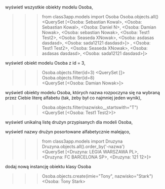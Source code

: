 wyświetl wszystkie obiekty modelu Osoba,

>>> from class3app.models import Osoba
>>> Osoba.objects.all()
<QuerySet [<Osoba: Sebastian Kowal>, <Osoba: Sebastian Kowal>, <Osoba: Daniel N>, <Osoba: Damian Nowak>, <Osoba: sebastian Nowak>, <Osoba: Test1 Test2>, <Osoba: Seaseda XNowak>, <Osoba: asdasas dasdasd>, <Osoba: sada12121 dasdasd>]>
>, <Osoba: Test1 Test2>, <Osoba: Seaseda XNowak>, <Osoba: asdasas dasdasd>, <Osoba: sada12121 dasdasd>]>

wyświetl obiekt modelu Osoba z id = 3,

>>> Osoba.objects.filter(id=3)
<QuerySet []>
>>> Osoba.objects.filter(id=8)                   
<QuerySet [<Osoba: Damian Nowak>]>

wyświetl obiekty modelu Osoba, których nazwa rozpoczyna się na wybraną przez Ciebie literę alfabetu (tak, żeby był co najmniej jeden wynik),

>>> Osoba.objects.filter(nazwisko__startswith="T") 
<QuerySet [<Osoba: Test1 Test2>]>


wyświetl unikalną listę drużyn przypisanych dla modeli Osoba, 

wyświetl nazwy drużyn posortowane alfabetycznie malejąco,

>>> from class3app.models import Druzyna
>>> Druzyna.objects.all().order_by('-nazwa')   
<QuerySet [<Druzyna: LEGIA WARSZAWA PL>, <Druzyna: FC BARCELONA SP>, <Druzyna: 121 12>]>

dodaj nową instancję obiektu klasy Osoba

>>> Osoba.objects.create(imie="Tony", nazwisko="Stark")        
<Osoba: Tony Stark>
